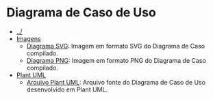 # Diagrama de Caso de Uso

- [../](../README.md)
- [Imagens](./Imagens)
  - [Diagrama SVG](./Imagens/use-case-diagram.svg): Imagem em formato SVG do Diagrama de Caso compilado.
  - [Diagrama PNG](./Imagens/use-case-diagram.png): Imagem em formato PNG do Diagrama de Caso compilado.
- [Plant UML](./PlantUML)
  - [Arquivo Plant UML](./PlantUML/use-case-diagram.plantuml): Arquivo fonte do Diagrama de Caso de Uso desenvolvido em Plant UML.
